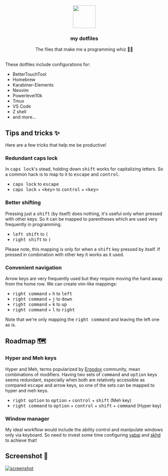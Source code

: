 <br />
<p align="center">
  <a href="https://github.com/harsilspatel/dotfiles">
    <img src="https://emojipedia-us.s3.dualstack.us-west-1.amazonaws.com/thumbs/240/apple/237/hammer-and-wrench_1f6e0.png" width="72" height="72">
  </a>
  <h3 align="center">my dotfiles</h3>

  <p align="center">
    The files that make me a programming whiz 🧙‍♂️
    <br>
    <br>
  </p>
</p>

These dotfiles include configurations for:
- BetterTouchTool
- Homebrew
- Karabiner-Elements
- Neovim
- Powerlevel10k
- Tmux
- VS Code
- Z shell
- and more...

## Tips and tricks ✨
Here are a few tricks that help me be productive!

### Redundant caps lock
In <kbd>caps lock</kbd>'s stead, holding down <kbd>shift</kbd> works for capitalizing letters. So a common hack is to map to it to <kbd>escape</kbd> and <kbd>control</kbd>.
- <kbd>caps lock</kbd> to <kbd>escape</kbd>
- <kbd>caps lock</kbd> + <kbd>\<key\></kbd> to <kbd>control</kbd> + <kbd>\<key\></kbd>

### Better shifting
Pressing just a <kbd>shift</kbd> (by itself) does nothing, it's useful only when pressed with other keys. So it can be mapped to parentheses which are used very frequently in programming.
- <kbd>left shift</kbd> to <kbd>(</kbd>
- <kbd>right shift</kbd> to <kbd>)</kbd>

Please note, this mapping is only for when a <kbd>shift</kbd> key pressed by itself. If pressed in combination with other key it works as it used.

### Convenient navigation
Arrow keys are very frequently used but they require moving the hand away from the home row. We can create vim-like mappings:
- <kbd>right command</kbd> + <kbd>h</kbd> to <kbd>left</kbd>
- <kbd>right command</kbd> + <kbd>j</kbd> to <kbd>down</kbd>
- <kbd>right command</kbd> + <kbd>k</kbd> to <kbd>up</kbd>
- <kbd>right command</kbd> + <kbd>l</kbd> to <kbd>right</kbd>

Note that we're only mapping the <kbd>right command</kbd> and leaving the left one as is.

## Roadmap 🗺
### Hyper and Meh keys
Hyper and Meh, terms popularized by [Ergodox](https://ergodox-ez.com/) community, mean combinations of modifiers. Having two sets of <kbd>command</kbd> and <kbd>option</kbd> keys seems redundant, especially when both are relatively accessible as compared <kbd>escape</kbd> and arrow keys, so one of the sets can be mapped to hyper and meh keys.
- <kbd>right option</kbd> to <kbd>option</kbd> + <kbd>control</kbd> + <kbd>shift</kbd> (Meh key)
- <kbd>right command</kbd> to <kbd>option</kbd> + <kbd>control</kbd> + <kbd>shift</kbd> + <kbd>command</kbd> (Hyper key)

### Window manager
My ideal workflow would include the ability control and manipulate windows only via keyboard. So need to invest some time configuring [yabai](https://github.com/koekeishiya/yabai) and [skhd](https://github.com/koekeishiya/skhd) to achieve that!


## Screenshot 📸

<a href="https://proxy.duckduckgo.com/iu/?u=https://i.imgur.com/4uwKkl1.png">
    <img src="https://i.imgur.com/4uwKkl1.png" alt="screenshot">
</a>
